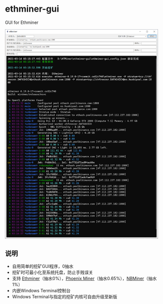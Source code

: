 # ethminer-gui
GUI for Ethminer

![image](image.png)

## 说明
* 自用简单的挖矿GUI程序，0抽水
* 挖矿时可最小化至系统托盘，防止手贱误关
* 支持 [Ethminer](https://github.com/ethereum-mining/ethminer)（抽水0%），[Phoenix Miner](https://phoenixminer.org/)（抽水0.65%），[NBMiner](https://github.com/NebuTech/NBMiner)（抽水1%）
* 内嵌Windows Terminal控制台
* Windows Terminal与指定的挖矿内核可自由升级至新版
